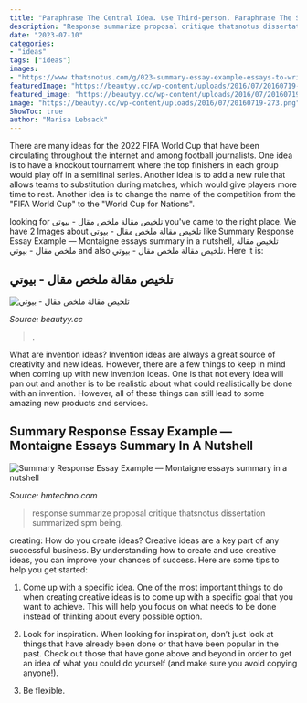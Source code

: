 ```yaml
---
title: "Paraphrase The Central Idea. Use Third-person. Paraphrase The Supporting Details : Response Summarize Proposal Critique Thatsnotus Dissertation Summarized Spm Being"
description: "Response summarize proposal critique thatsnotus dissertation summarized spm being"
date: "2023-07-10"
categories:
- "ideas"
tags: ["ideas"]
images:
- "https://www.thatsnotus.com/g/023-summary-essay-example-essays-to-write-of-an-max-weber-perfectsu.jpg"
featuredImage: "https://beautyy.cc/wp-content/uploads/2016/07/20160719-273.png"
featured_image: "https://beautyy.cc/wp-content/uploads/2016/07/20160719-273.png"
image: "https://beautyy.cc/wp-content/uploads/2016/07/20160719-273.png"
ShowToc: true
author: "Marisa Lebsack"
---
```



There are many ideas for the 2022 FIFA World Cup that have been circulating throughout the internet and among football journalists. One idea is to have a knockout tournament where the top finishers in each group would play off in a semifinal series. Another idea is to add a new rule that allows teams to substitution during matches, which would give players more time to rest. Another idea is to change the name of the competition from the "FIFA World Cup" to the "World Cup for Nations".

	

		
looking for تلخيص مقالة ملخص مقال - بيوتي you've came to the right place. We have 2 Images about تلخيص مقالة ملخص مقال - بيوتي like Summary Response Essay Example — Montaigne essays summary in a nutshell, تلخيص مقالة ملخص مقال - بيوتي and also تلخيص مقالة ملخص مقال - بيوتي. Here it is:
		
    
## تلخيص مقالة ملخص مقال - بيوتي

<img loading=lazy src="https://beautyy.cc/wp-content/uploads/2016/07/20160719-273.png" onerror="this.onerror=null;this.src='https://tse4.mm.bing.net/th?id=OIP.JyiHUS4SLLR8jefF6tE4aAAAAA&amp;pid=15.1';" alt="تلخيص مقالة ملخص مقال - بيوتي">

_Source: beautyy.cc_

>. 

	

What are invention ideas?
Invention ideas are always a great source of creativity and new ideas. However, there are a few things to keep in mind when coming up with new invention ideas. One is that not every idea will pan out and another is to be realistic about what could realistically be done with an invention. However, all of these things can still lead to some amazing new products and services.

    
## Summary Response Essay Example — Montaigne Essays Summary In A Nutshell

<img loading=lazy src="https://www.thatsnotus.com/g/023-summary-essay-example-essays-to-write-of-an-max-weber-perfectsu.jpg" onerror="this.onerror=null;this.src='https://tse3.mm.bing.net/th?id=OIP.UexyHlqi5gH7RWcLQCJ8YgHaJl&amp;pid=15.1';" alt="Summary Response Essay Example — Montaigne essays summary in a nutshell">

_Source: hmtechno.com_

>response summarize proposal critique thatsnotus dissertation summarized spm being. 

	

creating: How do you create ideas?
Creative ideas are a key part of any successful business. By understanding how to create and use creative ideas, you can improve your chances of success. Here are some tips to help you get started:
1. Come up with a specific idea. One of the most important things to do when creating creative ideas is to come up with a specific goal that you want to achieve. This will help you focus on what needs to be done instead of thinking about every possible option.

2. Look for inspiration. When looking for inspiration, don’t just look at things that have already been done or that have been popular in the past. Check out those that have gone above and beyond in order to get an idea of what you could do yourself (and make sure you avoid copying anyone!).

3. Be flexible.

